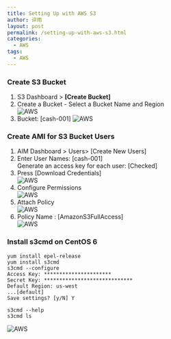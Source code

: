 ```yaml
---
title: Setting Up with AWS S3
author: 谇雨
layout: post
permalink: /setting-up-with-aws-s3.html
categories:
  - AWS
tags:
  - AWS
---
```


### Create S3 Bucket
1. S3 Dashboard > **[Create Bucket]**
2. Create a Bucket - Select a Bucket Name and Region  
![AWS](http://192.168.1.7:4000/uploads/2015/08/aws-sign-up-with-s3-1.png)
3. Bucket: [cash-001]
![AWS](http://192.168.1.7:4000/uploads/2015/08/aws-sign-up-with-s3-2.png)

<!--more-->

### Create AMI for S3 Bucket Users

1. AIM Dashboard > Users> [Create New Users]
2. Enter User Names: [cash-001]  
Generate an access key for each user: [Checked]
3. Press [Download Credentials]  
![AWS](http://192.168.1.7:4000/uploads/2015/08/aws-sign-up-with-s3-3.png)
4. Configure Permissions  
![AWS](http://192.168.1.7:4000/uploads/2015/08/aws-sign-up-with-s3-4.png)
5. Attach Policy  
![AWS](http://192.168.1.7:4000/uploads/2015/08/aws-sign-up-with-s3-5.png)
6. Policy Name : [AmazonS3FullAccess]  
![AWS](http://192.168.1.7:4000/uploads/2015/08/aws-sign-up-with-s3-6.png)

### Install s3cmd on CentOS 6

    yum install epel-release
    yum install s3cmd
    s3cmd --configure
    Access Key: **********************
    Secret Key: *****************************
    Default Region: us-west
    ...[default]
    Save settings? [y/N] Y

    s3cmd --help
    s3cmd ls

![AWS](http://192.168.1.7:4000/uploads/2015/08/aws-sign-up-with-s3-7.png)